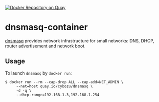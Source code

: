 [![Docker Repository on Quay](https://quay.io/repository/cybozu/dnsmasq/status "Docker Repository on Quay")](https://quay.io/repository/cybozu/dnsmasq)

dnsmasq-container
==============

[dnsmasq](http://www.thekelleys.org.uk/dnsmasq/doc.html) provides network infrastructure for small networks: DNS, DHCP, router advertisement and network boot.

Usage
-----

To launch `dnsmasq` by `docker run`:

    $ docker run --rm --cap-drop ALL --cap-add=NET_ADMIN \
         --net=host quay.io/cybozu/dnsmasq \
         -d -q \
         --dhcp-range=192.168.1.3,192.168.1.254
